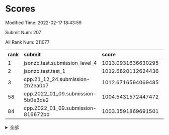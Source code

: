 # Scores

Modified Time: 2022-02-17 18:43:59

Submit Num: 207

All Rank Num: 211077

| rank |               submit               |       score        |       sigma        | pk_num |
| :--- | :--------------------------------- | :----------------- | :----------------- | :----- |
| 1    | jsonzb.test.submission_level_4     | 1013.0931636630295 | 0.8289643862563215 | 4077   |
| 2    | jsonzb.test.test_1                 | 1012.6820112624436 | 0.7954708038462925 | 4081   |
| 3    | cpp.21_12_24.submission-2b2ea0d7   | 1012.6716594069485 | 0.8044404326944073 | 4078   |
| 58   | cpp.2022_01_09.submission-5b0e3de2 | 1004.5431572447472 | 0.7111802615342157 | 4076   |
| 84   | cpp.2022_01_09.submission-816672bd | 1003.3591869691501 | 0.7044773324054905 | 4082   |


<details>
<summary>全部</summary>

| rank |                 submit                 |       score        |       sigma        | pk_num |
| :--- | :------------------------------------- | :----------------- | :----------------- | :----- |
| 1    | jsonzb.test.submission_level_4         | 1013.0931636630295 | 0.8289643862563215 | 4077   |
| 2    | jsonzb.test.test_1                     | 1012.6820112624436 | 0.7954708038462925 | 4081   |
| 3    | cpp.21_12_24.submission-2b2ea0d7       | 1012.6716594069485 | 0.8044404326944073 | 4078   |
| 4    | gobigger.level_3.submission_level_3_27 | 1012.0323084781386 | 0.7909867235515943 | 4078   |
| 5    | gobigger.level_3.submission_level_3_36 | 1011.8473124770389 | 0.7599069465550011 | 4072   |
| 6    | gobigger.level_3.submission_level_3_35 | 1011.821933878106  | 0.7883537963919226 | 4082   |
| 7    | gobigger.level_3.submission_level_3_4  | 1011.8110147877941 | 0.7850747283077625 | 4080   |
| 8    | gobigger.level_3.submission_level_3_31 | 1011.6235845651611 | 0.7764253727892435 | 4077   |
| 9    | gobigger.level_3.submission_level_3_44 | 1011.0634167808688 | 0.7769385648975949 | 4081   |
| 10   | gobigger.level_3.submission_level_3_34 | 1011.0535745277297 | 0.7626646049669776 | 4076   |
| 11   | gobigger.level_3.submission_level_3_48 | 1011.0452060316444 | 0.7799296348157598 | 4078   |
| 12   | gobigger.level_3.submission_level_3_17 | 1010.8126628821482 | 0.773152547850035  | 4075   |
| 13   | gobigger.level_3.submission_level_3_0  | 1010.6964392911188 | 0.7561163330452547 | 4080   |
| 14   | gobigger.level_3.submission_level_3_39 | 1010.6087972288693 | 0.7625665073561784 | 4080   |
| 15   | gobigger.level_3.submission_level_3_20 | 1010.5796497277536 | 0.7410906615470136 | 4082   |
| 16   | gobigger.level_3.submission_level_3_16 | 1010.5570946369247 | 0.7608204836106053 | 4080   |
| 17   | gobigger.level_3.submission_level_3_13 | 1010.5397345002148 | 0.7485960675310104 | 4078   |
| 18   | gobigger.level_3.submission_level_3_30 | 1010.5197571709119 | 0.7753171190679847 | 4079   |
| 19   | gobigger.level_3.submission_level_3_15 | 1010.4644576461812 | 0.7584251938841808 | 4085   |
| 20   | gobigger.level_3.submission_level_3_7  | 1010.4113626208243 | 0.7607742920913738 | 4081   |
| 21   | gobigger.level_3.submission_level_3_24 | 1010.3219678952318 | 0.7533237916461333 | 4077   |
| 22   | gobigger.level_3.submission_level_3_46 | 1010.2704796443289 | 0.7747343516430903 | 4081   |
| 23   | gobigger.level_3.submission_level_3_29 | 1010.268371338189  | 0.7593837642319732 | 4078   |
| 24   | gobigger.level_3.submission_level_3_32 | 1010.248166979397  | 0.7785447872332494 | 4077   |
| 25   | gobigger.level_3.submission_level_3_49 | 1010.2283995271246 | 0.7529918968418077 | 4077   |
| 26   | gobigger.level_3.submission_level_3_41 | 1010.1938044759996 | 0.7841166551569313 | 4083   |
| 27   | gobigger.level_3.submission_level_3_47 | 1010.1035054123556 | 0.7693915697656016 | 4079   |
| 28   | gobigger.level_3.submission_level_3_14 | 1010.1031569914621 | 0.7543497225816954 | 4074   |
| 29   | gobigger.level_3.submission_level_3_2  | 1010.0873625080886 | 0.7851462850484593 | 4081   |
| 30   | gobigger.level_3.submission_level_3_11 | 1010.0727732504004 | 0.739447638480021  | 4081   |
| 31   | gobigger.level_3.submission_level_3_33 | 1009.9776396211123 | 0.7410001941618769 | 4078   |
| 32   | gobigger.level_3.submission_level_3_19 | 1009.9757367940043 | 0.7533202816410033 | 4077   |
| 33   | gobigger.level_3.submission_level_3_37 | 1009.914140628832  | 0.7428336312928605 | 4079   |
| 34   | gobigger.level_3.submission_level_3_18 | 1009.9006854142824 | 0.7549506771889515 | 4078   |
| 35   | gobigger.level_3.submission_level_3_38 | 1009.8366593957895 | 0.7452153670278672 | 4082   |
| 36   | gobigger.level_3.submission_level_3_42 | 1009.8138719513784 | 0.7575650126959727 | 4082   |
| 37   | gobigger.level_3.submission_level_3_6  | 1009.7366279926222 | 0.7701225274628755 | 4083   |
| 38   | gobigger.level_3.submission_level_3_23 | 1009.6651898740535 | 0.7506740413867321 | 4082   |
| 39   | gobigger.level_3.submission_level_3_1  | 1009.5924211730168 | 0.7537512375653928 | 4076   |
| 40   | gobigger.level_3.submission_level_3_5  | 1009.5232900285803 | 0.7688749602256801 | 4079   |
| 41   | gobigger.level_3.submission_level_3_3  | 1009.4721593260285 | 0.7498865238954522 | 4077   |
| 42   | gobigger.level_3.submission_level_3_9  | 1009.3827785956156 | 0.7634301137082216 | 4080   |
| 43   | gobigger.level_3.submission_level_3_12 | 1009.349181761795  | 0.747040156447554  | 4076   |
| 44   | gobigger.level_3.submission_level_3_26 | 1009.3127134761704 | 0.7500957638774826 | 4081   |
| 45   | gobigger.level_3.submission_level_3_21 | 1009.0445003546853 | 0.7448106501948636 | 4078   |
| 46   | gobigger.level_3.submission_level_3_28 | 1009.0371027329353 | 0.7389490154950539 | 4074   |
| 47   | gobigger.level_3.submission_level_3_43 | 1008.7983731417436 | 0.7467796112483277 | 4082   |
| 48   | gobigger.level_3.submission_level_3_45 | 1008.6534578068787 | 0.7239498908513451 | 4083   |
| 49   | gobigger.level_3.submission_level_3_10 | 1008.6418905469017 | 0.7519667965769794 | 4079   |
| 50   | gobigger.level_3.submission_level_3_25 | 1008.5715741586865 | 0.7458979479436096 | 4076   |
| 51   | gobigger.level_3.submission_level_3_8  | 1008.5255177384229 | 0.7341737968922648 | 4079   |
| 52   | gobigger.level_3.submission_level_3_22 | 1008.1244953408853 | 0.7447133995842729 | 4081   |
| 53   | gobigger.level_3.submission_level_3_40 | 1007.6751550148398 | 0.7316956460925401 | 4076   |
| 54   | gobigger.level_1.submission_level_1_15 | 1004.9369765453026 | 0.7270794679600286 | 4075   |
| 55   | gobigger.level_1.submission_level_1_43 | 1004.7797698560277 | 0.7191514588408043 | 4081   |
| 56   | gobigger.level_1.submission_level_1_28 | 1004.6277711215216 | 0.7197839126871918 | 4081   |
| 57   | gobigger.level_1.submission_level_1_18 | 1004.590905621078  | 0.7225581786866039 | 4076   |
| 58   | cpp.2022_01_09.submission-5b0e3de2     | 1004.5431572447472 | 0.7111802615342157 | 4076   |
| 59   | gobigger.level_1.submission_level_1_4  | 1004.4763403052335 | 0.7050340085262476 | 4079   |
| 60   | gobigger.level_1.submission_level_1_35 | 1004.367859285079  | 0.7185156068988258 | 4081   |
| 61   | gobigger.level_1.submission_level_1_12 | 1004.2600934361216 | 0.7394066334303246 | 4078   |
| 62   | gobigger.level_1.submission_level_1_31 | 1004.2078956683317 | 0.7191225719408858 | 4084   |
| 63   | gobigger.level_1.submission_level_1_46 | 1004.0301961588368 | 0.7186705783981195 | 4081   |
| 64   | gobigger.level_1.submission_level_1_30 | 1004.0077607474035 | 0.7203626783450174 | 4084   |
| 65   | gobigger.level_1.submission_level_1_41 | 1003.9085880261547 | 0.7181242819018883 | 4077   |
| 66   | gobigger.level_1.submission_level_1_27 | 1003.8483619873152 | 0.722562295943937  | 4081   |
| 67   | gobigger.level_1.submission_level_1_40 | 1003.8277850394352 | 0.6998430278127649 | 4077   |
| 68   | gobigger.level_1.submission_level_1_48 | 1003.813549663179  | 0.714565022706758  | 4078   |
| 69   | gobigger.level_1.submission_level_1_33 | 1003.7373603592091 | 0.7208242340334888 | 4081   |
| 70   | gobigger.level_1.submission_level_1_9  | 1003.719336649002  | 0.7128731707262899 | 4080   |
| 71   | gobigger.level_1.submission_level_1_14 | 1003.666177056056  | 0.7286041908850523 | 4084   |
| 72   | gobigger.level_1.submission_level_1_42 | 1003.6565948693545 | 0.7157425439917042 | 4081   |
| 73   | gobigger.level_1.submission_level_1_2  | 1003.6217120232834 | 0.7233158470743767 | 4081   |
| 74   | gobigger.level_1.submission_level_1_20 | 1003.6068869048297 | 0.7217899489455197 | 4076   |
| 75   | gobigger.level_1.submission_level_1_21 | 1003.5962066958173 | 0.7313319234547958 | 4083   |
| 76   | gobigger.level_1.submission_level_1_5  | 1003.4922224209752 | 0.7098131020091596 | 4078   |
| 77   | gobigger.level_1.submission_level_1_19 | 1003.4712779059836 | 0.7106671064187383 | 4075   |
| 78   | gobigger.level_1.submission_level_1_32 | 1003.4684062146669 | 0.7154937325668704 | 4079   |
| 79   | gobigger.level_1.submission_level_1_44 | 1003.4523889892307 | 0.7147410436929056 | 4083   |
| 80   | gobigger.level_1.submission_level_1_38 | 1003.4518721542663 | 0.7056334925155734 | 4076   |
| 81   | gobigger.level_1.submission_level_1_23 | 1003.427375607854  | 0.7320221000932537 | 4077   |
| 82   | gobigger.level_1.submission_level_1_49 | 1003.4213283161101 | 0.7225350164295867 | 4079   |
| 83   | gobigger.level_1.submission_level_1_26 | 1003.3895600174285 | 0.7187223850362061 | 4076   |
| 84   | cpp.2022_01_09.submission-816672bd     | 1003.3591869691501 | 0.7044773324054905 | 4082   |
| 85   | gobigger.level_1.submission_level_1_39 | 1003.3216767659796 | 0.7222831421656033 | 4081   |
| 86   | gobigger.level_1.submission_level_1_8  | 1003.3039583024939 | 0.7221737540350279 | 4074   |
| 87   | gobigger.level_1.submission_level_1_36 | 1003.2979004332946 | 0.7161729124268665 | 4079   |
| 88   | gobigger.level_1.submission_level_1_13 | 1003.239487915223  | 0.7106294319758646 | 4077   |
| 89   | gobigger.level_1.submission_level_1_34 | 1003.2143854156105 | 0.728213601934176  | 4074   |
| 90   | gobigger.level_1.submission_level_1_47 | 1003.2125419363061 | 0.7058844228360911 | 4081   |
| 91   | gobigger.level_1.submission_level_1_16 | 1003.1313103012628 | 0.7104918776590734 | 4081   |
| 92   | gobigger.level_1.submission_level_1_25 | 1003.1094040028285 | 0.7103901156021483 | 4078   |
| 93   | gobigger.level_1.submission_level_1_17 | 1003.0393662357142 | 0.7214615550313087 | 4083   |
| 94   | gobigger.level_1.submission_level_1_37 | 1002.9803110395196 | 0.7090119985802933 | 4083   |
| 95   | gobigger.level_1.submission_level_1_6  | 1002.8556523554203 | 0.7123188787860437 | 4080   |
| 96   | gobigger.level_1.submission_level_1_45 | 1002.82781349078   | 0.7179164359232703 | 4077   |
| 97   | gobigger.level_1.submission_level_1_10 | 1002.7890275718519 | 0.7092686946796726 | 4075   |
| 98   | gobigger.level_1.submission_level_1_0  | 1002.7233250301122 | 0.7190181216992081 | 4081   |
| 99   | gobigger.level_1.submission_level_1_22 | 1002.625985143557  | 0.7282730232196768 | 4077   |
| 100  | gobigger.level_1.submission_level_1_1  | 1002.6004628938284 | 0.7171174921964191 | 4079   |
| 101  | gobigger.level_1.submission_level_1_24 | 1002.5104669535201 | 0.7274383152071917 | 4081   |
| 102  | gobigger.level_1.submission_level_1_11 | 1002.2406911334741 | 0.7217656587452683 | 4072   |
| 103  | gobigger.level_1.submission_level_1_7  | 1002.1953396580833 | 0.7060968872972209 | 4081   |
| 104  | gobigger.level_1.submission_level_1_29 | 1002.1004291673657 | 0.7235185215888544 | 4080   |
| 105  | gobigger.level_1.submission_level_1_3  | 1001.7814440156432 | 0.7139539607092932 | 4077   |
| 106  | gobigger.random.submission_random_32   | 997.2097387157629  | 0.703426270449326  | 4081   |
| 107  | gobigger.random.submission_random_11   | 997.1354829622485  | 0.7150886215729155 | 4085   |
| 108  | gobigger.random.submission_random_19   | 996.9657475926086  | 0.7116328605017427 | 4084   |
| 109  | gobigger.random.submission_random_45   | 996.7699650821921  | 0.7130786657125778 | 4083   |
| 110  | gobigger.random.submission_random_9    | 996.648898605958   | 0.6986776420416998 | 4079   |
| 111  | gobigger.random.submission_random_48   | 996.6006403056796  | 0.7273146545846124 | 4080   |
| 112  | gobigger.random.submission_random_40   | 996.5416897516548  | 0.7125161363880892 | 4075   |
| 113  | gobigger.random.submission_random_43   | 996.5264718135805  | 0.7127734003405419 | 4075   |
| 114  | gobigger.random.submission_random_47   | 996.5213093282456  | 0.718743647474292  | 4080   |
| 115  | gobigger.random.submission_random_16   | 996.4029107784627  | 0.7225990329997865 | 4081   |
| 116  | gobigger.random.submission_random_41   | 996.3603398634864  | 0.7093233125156858 | 4079   |
| 117  | gobigger.random.submission_random_2    | 996.3334795825456  | 0.7082284996410875 | 4079   |
| 118  | gobigger.random.submission_random_15   | 996.3165141490177  | 0.7101429220227431 | 4080   |
| 119  | gobigger.random.submission_random_25   | 996.2855627356489  | 0.6933198326282918 | 4074   |
| 120  | gobigger.random.submission_random_12   | 996.2731209490793  | 0.7089257002682249 | 4076   |
| 121  | gobigger.random.submission_random_7    | 996.2561915981166  | 0.7125106896391405 | 4083   |
| 122  | gobigger.random.submission_random_0    | 996.2379130080664  | 0.7125371230197785 | 4083   |
| 123  | gobigger.random.submission_random_17   | 996.2354984938913  | 0.7146898563065996 | 4079   |
| 124  | gobigger.random.submission_random_31   | 996.210588060514   | 0.7202586547272977 | 4082   |
| 125  | gobigger.random.submission_random_29   | 996.1851653247411  | 0.7111527067758727 | 4081   |
| 126  | gobigger.random.submission_random_37   | 996.1554254201285  | 0.6981547653179387 | 4081   |
| 127  | gobigger.random.submission_random_27   | 996.1435194203901  | 0.7096064367943766 | 4079   |
| 128  | gobigger.random.submission_random_34   | 996.117677737932   | 0.7126604377512349 | 4081   |
| 129  | gobigger.random.submission_random_10   | 996.0832239944161  | 0.7015075946646913 | 4081   |
| 130  | gobigger.random.submission_random_36   | 995.9640597879429  | 0.7099221118757095 | 4078   |
| 131  | gobigger.random.submission_random_46   | 995.935613167676   | 0.7185935301131836 | 4077   |
| 132  | gobigger.random.submission_random_35   | 995.8873609984876  | 0.7135357602170495 | 4077   |
| 133  | gobigger.random.submission_random_28   | 995.8861841704543  | 0.7096980592738176 | 4078   |
| 134  | gobigger.random.submission_random_13   | 995.8590853325793  | 0.7175277625299122 | 4080   |
| 135  | gobigger.random.submission_random_38   | 995.7721129007497  | 0.7098865867232199 | 4074   |
| 136  | gobigger.random.submission_random_3    | 995.7282808023007  | 0.7057115231493842 | 4081   |
| 137  | gobigger.random.submission_random_1    | 995.7245232923977  | 0.6979708368695751 | 4073   |
| 138  | gobigger.random.submission_random_18   | 995.7082853631326  | 0.7225070372676549 | 4075   |
| 139  | gobigger.random.submission_random_44   | 995.6940394028545  | 0.7040266799374826 | 4077   |
| 140  | gobigger.random.submission_random_4    | 995.5707910925439  | 0.7022028005090404 | 4077   |
| 141  | gobigger.random.submission_random_49   | 995.5647207001191  | 0.7182296208421094 | 4077   |
| 142  | gobigger.random.submission_random_24   | 995.4704789509508  | 0.705167648637433  | 4079   |
| 143  | gobigger.random.submission_random_6    | 995.4165736200216  | 0.7334297061284644 | 4080   |
| 144  | gobigger.random.submission_random_30   | 995.4158432201153  | 0.7085900068960173 | 4079   |
| 145  | gobigger.random.submission_random_33   | 995.3972333528203  | 0.7124882106296482 | 4083   |
| 146  | gobigger.random.submission_random_42   | 995.3543996055332  | 0.7135830005496917 | 4081   |
| 147  | gobigger.random.submission_random_26   | 995.310600440646   | 0.7132230485006412 | 4078   |
| 148  | gobigger.random.submission_random_20   | 995.2579350172739  | 0.7198316822093471 | 4080   |
| 149  | gobigger.random.submission_random_21   | 995.1573795095454  | 0.7206617804999232 | 4077   |
| 150  | gobigger.random.submission_random_5    | 995.0413309970468  | 0.7162091503516979 | 4071   |
| 151  | gobigger.random.submission_random_22   | 994.9154538972597  | 0.7119838757633445 | 4074   |
| 152  | gobigger.random.submission_random_14   | 994.854408901098   | 0.7389457487205883 | 4081   |
| 153  | gobigger.random.submission_random_39   | 994.6578642521192  | 0.7252507776538875 | 4078   |
| 154  | gobigger.random.submission_random_8    | 994.2568473040252  | 0.7222263165726783 | 4078   |
| 155  | gobigger.random.submission_random_23   | 994.2011744368309  | 0.731103031803564  | 4076   |
| 156  | gobigger.level_2.submission_level_2_38 | 993.8738429168401  | 0.743655586178984  | 4080   |
| 157  | gobigger.level_2.submission_level_2_40 | 993.2729915467876  | 0.739544913147789  | 4082   |
| 158  | gobigger.level_2.submission_level_2_26 | 993.2174167440676  | 0.7504996047072138 | 4082   |
| 159  | gobigger.level_2.submission_level_2_17 | 993.1867004279347  | 0.7310709909208845 | 4078   |
| 160  | gobigger.level_2.submission_level_2_9  | 993.1322062088263  | 0.7513475692402688 | 4080   |
| 161  | gobigger.level_2.submission_level_2_14 | 993.0905461128795  | 0.7444031945364767 | 4080   |
| 162  | gobigger.level_2.submission_level_2_15 | 992.8919121974138  | 0.716875929826189  | 4078   |
| 163  | gobigger.level_2.submission_level_2_31 | 992.7511716029773  | 0.746753886619187  | 4080   |
| 164  | gobigger.level_2.submission_level_2_10 | 992.7494606076973  | 0.7452689209860919 | 4079   |
| 165  | gobigger.level_2.submission_level_2_22 | 992.6159281156393  | 0.7618085822069163 | 4077   |
| 166  | gobigger.level_2.submission_level_2_39 | 992.5702241951351  | 0.7531807498306874 | 4075   |
| 167  | gobigger.level_2.submission_level_2_11 | 992.5407943978619  | 0.7378799680977326 | 4080   |
| 168  | gobigger.level_2.submission_level_2_24 | 992.5213557792042  | 0.7324375550507762 | 4082   |
| 169  | gobigger.level_2.submission_level_2_30 | 992.480859053426   | 0.7609307515832922 | 4080   |
| 170  | gobigger.level_2.submission_level_2_27 | 992.4164438111628  | 0.7364357523408607 | 4072   |
| 171  | gobigger.level_2.submission_level_2_33 | 992.3858156721755  | 0.7451642838647933 | 4082   |
| 172  | gobigger.level_2.submission_level_2_12 | 992.3810211142277  | 0.7254295059030844 | 4082   |
| 173  | gobigger.level_2.submission_level_2_43 | 992.352473372002   | 0.7516949584281051 | 4078   |
| 174  | gobigger.level_2.submission_level_2_41 | 992.3416014619639  | 0.753485970030438  | 4079   |
| 175  | gobigger.level_2.submission_level_2_1  | 992.2286783299736  | 0.7486865401190139 | 4076   |
| 176  | gobigger.level_2.submission_level_2_19 | 992.2255456499597  | 0.7398934545503153 | 4078   |
| 177  | gobigger.level_2.submission_level_2_23 | 992.2002169818414  | 0.750766231534011  | 4077   |
| 178  | gobigger.level_2.submission_level_2_47 | 992.1391281907753  | 0.7572801140061411 | 4072   |
| 179  | gobigger.level_2.submission_level_2_5  | 992.0865714611797  | 0.7564507744669142 | 4080   |
| 180  | gobigger.level_2.submission_level_2_6  | 992.0858895965514  | 0.7481688116140154 | 4078   |
| 181  | gobigger.level_2.submission_level_2_49 | 992.0674924981605  | 0.7477999956074898 | 4082   |
| 182  | gobigger.level_2.submission_level_2_42 | 992.0660257590766  | 0.736830366678366  | 4081   |
| 183  | gobigger.level_2.submission_level_2_13 | 992.0136338523632  | 0.7515573977415169 | 4079   |
| 184  | gobigger.level_2.submission_level_2_32 | 991.9596591460919  | 0.7438809689260661 | 4078   |
| 185  | gobigger.level_2.submission_level_2_37 | 991.942398894781   | 0.741140773230672  | 4082   |
| 186  | gobigger.level_2.submission_level_2_8  | 991.8633227450104  | 0.7389985006620372 | 4073   |
| 187  | gobigger.level_2.submission_level_2_16 | 991.8516998610002  | 0.7718428650621859 | 4079   |
| 188  | gobigger.level_2.submission_level_2_4  | 991.8489524416584  | 0.7227589849183855 | 4079   |
| 189  | gobigger.level_2.submission_level_2_35 | 991.7280291649604  | 0.7484196928055746 | 4081   |
| 190  | gobigger.level_2.submission_level_2_18 | 991.6580814475494  | 0.7444916954451818 | 4081   |
| 191  | gobigger.level_2.submission_level_2_20 | 991.5274454424933  | 0.7516994537817341 | 4075   |
| 192  | gobigger.level_2.submission_level_2_2  | 991.4858226714123  | 0.7496652863744165 | 4076   |
| 193  | gobigger.level_2.submission_level_2_7  | 991.4516110367757  | 0.7549514923354766 | 4077   |
| 194  | gobigger.level_2.submission_level_2_45 | 991.315153310834   | 0.7621790674037372 | 4074   |
| 195  | gobigger.level_2.submission_level_2_28 | 991.2829983865208  | 0.7439888699266999 | 4076   |
| 196  | gobigger.level_2.submission_level_2_29 | 991.2609157796408  | 0.7656565418770278 | 4081   |
| 197  | gobigger.level_2.submission_level_2_34 | 991.189328911586   | 0.7598962088002815 | 4071   |
| 198  | gobigger.level_2.submission_level_2_25 | 991.0829577668     | 0.7453875275891388 | 4081   |
| 199  | gobigger.level_2.submission_level_2_36 | 990.9848937061745  | 0.7530469181497    | 4080   |
| 200  | gobigger.level_2.submission_level_2_48 | 990.9172552286232  | 0.7553684198659067 | 4074   |
| 201  | gobigger.level_2.submission_level_2_21 | 990.7166040146093  | 0.7437661823787097 | 4084   |
| 202  | gobigger.level_2.submission_level_2_44 | 990.6794338830098  | 0.7589812251297626 | 4077   |
| 203  | gobigger.level_2.submission_level_2_0  | 990.5232470360195  | 0.7698680386750274 | 4077   |
| 204  | gobigger.level_2.submission_level_2_3  | 989.6001586872862  | 0.7918747035808203 | 4077   |
| 205  | gobigger.level_2.submission_level_2_46 | 988.9013784750758  | 0.7981091984481159 | 4078   |
| 206  | gobigger.none.submission_none_1        | 978.331426827742   | 1.2298195902705875 | 4078   |
| 207  | gobigger.none.submission_none_0        | 974.9672426764441  | 1.5724558965046944 | 4076   |

</details>